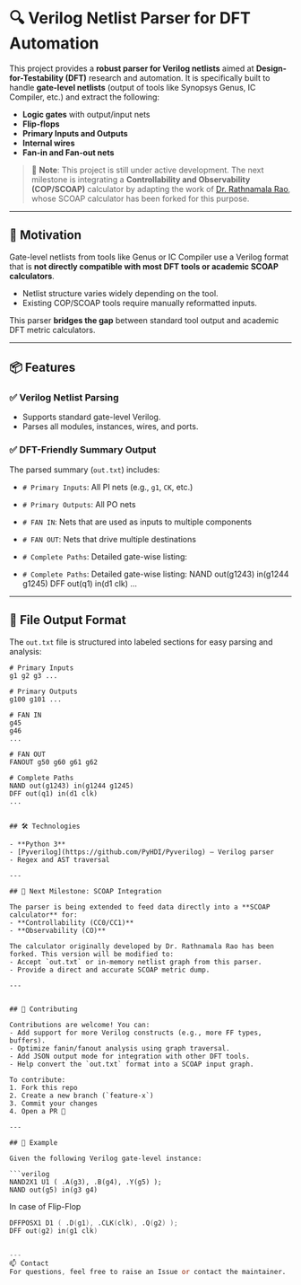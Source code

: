 # 🔍 Verilog Netlist Parser for DFT Automation

This project provides a **robust parser for Verilog netlists** aimed at **Design-for-Testability (DFT)** research and automation. It is specifically built to handle **gate-level netlists** (output of tools like Synopsys Genus, IC Compiler, etc.) and extract the following:

- **Logic gates** with output/input nets
- **Flip-flops**
- **Primary Inputs and Outputs**
- **Internal wires**
- **Fan-in and Fan-out nets**

> 📌 **Note**: This project is still under active development. The next milestone is integrating a **Controllability and Observability (COP/SCOAP)** calculator by adapting the work of [Dr. Rathnamala Rao](https://github.com/rathnamala-rao), whose SCOAP calculator has been forked for this purpose.

---

## 🧠 Motivation

Gate-level netlists from tools like Genus or IC Compiler use a Verilog format that is **not directly compatible with most DFT tools or academic SCOAP calculators**.

- Netlist structure varies widely depending on the tool.
- Existing COP/SCOAP tools require manually reformatted inputs.
  
This parser **bridges the gap** between standard tool output and academic DFT metric calculators.

---

## 📦 Features

### ✅ Verilog Netlist Parsing
- Supports standard gate-level Verilog.
- Parses all modules, instances, wires, and ports.

### ✅ DFT-Friendly Summary Output
The parsed summary (`out.txt`) includes:

- `# Primary Inputs`: All PI nets (e.g., `g1`, `CK`, etc.)
- `# Primary Outputs`: All PO nets
- `# FAN IN`: Nets that are used as inputs to multiple components
- `# FAN OUT`: Nets that drive multiple destinations
- `# Complete Paths`: Detailed gate-wise listing:

- `# Complete Paths`: Detailed gate-wise listing:
NAND out(g1243) in(g1244 g1245)
DFF out(q1) in(d1 clk)
...


---

## 📂 File Output Format

The `out.txt` file is structured into labeled sections for easy parsing and analysis:

```text
# Primary Inputs
g1 g2 g3 ...

# Primary Outputs
g100 g101 ...

# FAN IN
g45
g46
...

# FAN OUT
FANOUT g50 g60 g61 g62

# Complete Paths
NAND out(g1243) in(g1244 g1245)
DFF out(q1) in(d1 clk)
...


## 🛠️ Technologies

- **Python 3**
- [Pyverilog](https://github.com/PyHDI/Pyverilog) – Verilog parser
- Regex and AST traversal

---

## 🚧 Next Milestone: SCOAP Integration

The parser is being extended to feed data directly into a **SCOAP calculator** for:
- **Controllability (CC0/CC1)**
- **Observability (CO)**

The calculator originally developed by Dr. Rathnamala Rao has been forked. This version will be modified to:
- Accept `out.txt` or in-memory netlist graph from this parser.
- Provide a direct and accurate SCOAP metric dump.

---


## 🤝 Contributing

Contributions are welcome! You can:
- Add support for more Verilog constructs (e.g., more FF types, buffers).
- Optimize fanin/fanout analysis using graph traversal.
- Add JSON output mode for integration with other DFT tools.
- Help convert the `out.txt` format into a SCOAP input graph.

To contribute:
1. Fork this repo
2. Create a new branch (`feature-x`)
3. Commit your changes
4. Open a PR 🎉

---

## 🧪 Example

Given the following Verilog gate-level instance:

```verilog
NAND2X1 U1 ( .A(g3), .B(g4), .Y(g5) );
NAND out(g5) in(g3 g4)
```
In case of Flip-Flop
```verilog
DFFPOSX1 D1 ( .D(g1), .CLK(clk), .Q(g2) );
DFF out(g2) in(g1 clk)


---
📫 Contact
For questions, feel free to raise an Issue or contact the maintainer.

